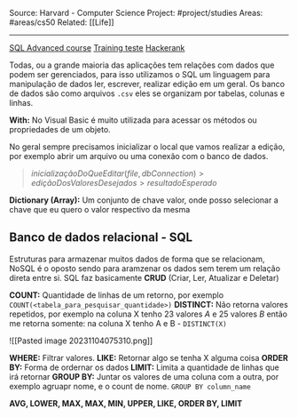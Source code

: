Source: Harvard - Computer Science
Project: #project/studies 
Areas: #areas/cs50
Related: [[Life]]

---

[SQL Advanced course](https://youtube.com/playlist?list=PL1XF9qjV8kH12PTd1WfsKeUQU6e83ldfc&si=EXnSAb2FtMDwXfay)
[Training teste](https://leetcode.com/tag/database/)
[Hackerank](https://www.hackerrank.com/domains/sql)

Todas, ou a grande maioria das aplicações tem relações com dados que podem ser gerenciados, para isso utilizamos o SQL um linguagem para manipulação de dados ler, escrever, realizar edição em um geral. Os banco de dados são como arquivos `.csv` eles se organizam por tabelas, colunas e linhas.

**With:** No Visual Basic é muito utilizada para acessar os métodos ou propriedades de um objeto.

No geral sempre precisamos inicializar o local que vamos realizar a edição, por exemplo abrir um arquivo ou uma conexão com o banco de dados.

> $inicializaçãoDoQueEditar (file, dbConnection) > ediçãoDosValoresDesejados > resultadoEsperado$

**Dictionary (Array):** Um conjunto de chave valor, onde posso selecionar a chave que eu quero o valor respectivo da mesma

## Banco de dados relacional - SQL
Estruturas para armazenar muitos dados de forma que se relacionam, NoSQL é o oposto sendo para aramzenar os dados sem terem um relação direta entre si.
SQL faz basicamente **CRUD** (Criar, Ler, Atualizar e Deletar)

**COUNT:** Quantidade de linhas de um retorno, por exemplo `COUNT(<tabela_para_pesquisar_quantidade>)`
**DISTINCT:** Não retorna valores repetidos, por exemplo na coluna X tenho 23 valores *A* e 25 valores *B* então me retorna somente: na coluna X tenho A e B - `DISTINCT(X)`

![[Pasted image 20231104075310.png]]

**WHERE:** Filtrar valores.
**LIKE:** Retornar algo se tenha X alguma coisa
**ORDER BY:** Forma de ordernar os dados
**LIMIT:** Limita a quantidade de linhas que irá retornar
**GROUP BY:** Juntar os valores de uma coluna com a outra, por exemplo agruapr nome, e o count de nome. `GROUP BY column_name`



**AVG, LOWER, MAX, MAX, MIN, UPPER, LIKE, ORDER BY, LIMIT**